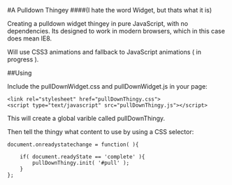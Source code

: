 #A Pulldown Thingey
####(I hate the word Widget, but thats what it is)

Creating a pulldown widget thingey in pure JavaScript, with no dependencies. Its designed to work in modern browsers, which in this case does mean IE8.

Will use CSS3 animations and fallback to JavaScript animations ( in progress ). 

##Using

Include the pullDownWidget.css and pullDownWidget.js in your page:

```
<link rel="stylesheet" href="pullDownThingy.css">
<script type="text/javascript" src="pullDownThingy.js"></script>
```
This will create a global varible called pullDownThingy.

Then tell the thingy what content to use by using a CSS selector:

```
document.onreadystatechange = function( ){
                
    if( document.readyState == 'complete' ){
        pullDownThingy.init( '#pull' );
    }
};
```
